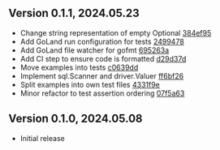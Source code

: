 ## Version 0.1.1, 2024.05.23

* Change string representation of empty Optional [384ef95](https://github.com/neocotic/go-optional/commit/384ef95e0e84cd5acf77be5c3d6858313a23097d)
* Add GoLand run configuration for tests [2499478](https://github.com/neocotic/go-optional/commit/24994782b0cc4a9ac7a151b75580b3388ada2bab)
* Add GoLand file watcher for gofmt [695263a](https://github.com/neocotic/go-optional/commit/695263a18374d8ea018769ec3b6e2cb05013f414)
* Add CI step to ensure code is formatted [d29d37d](https://github.com/neocotic/go-optional/commit/d29d37d1ab3a4afb767f30b37606dfca89cc143f)
* Move examples into tests [c0639dd](https://github.com/neocotic/go-optional/commit/c0639ddb3651be3858c8d292538ab26bdd4f6337)
* Implement sql.Scanner and driver.Valuer [ff6bf26](https://github.com/neocotic/go-optional/commit/ff6bf265f0688573358aba547e06df7e5a02f292)
* Split examples into own test files [4331f9e](https://github.com/neocotic/go-optional/commit/4331f9e00dba80261eff37ae87d906705a59715d)
* Minor refactor to test assertion ordering [07f5a63](https://github.com/neocotic/go-optional/commit/07f5a6363467b34bc41be00c1f7f9f1cfee4bc0f)

## Version 0.1.0, 2024.05.08

* Initial release
